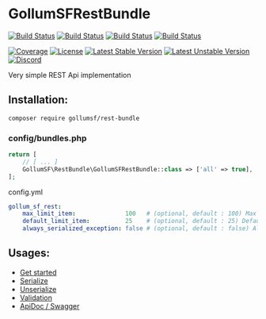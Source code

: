 # GollumSFRestBundle

[![Build Status](https://github.com/GollumSF/rest-bundle/actions/workflows/symfony_4.4.yml/badge.svg?branch=master)](https://github.com/GollumSF/rest-bundle/actions)
[![Build Status](https://github.com/GollumSF/rest-bundle/actions/workflows/symfony_5.4.yml/badge.svg?branch=master)](https://github.com/GollumSF/rest-bundle/actions)
[![Build Status](https://github.com/GollumSF/rest-bundle/actions/workflows/symfony_6.0.yml/badge.svg?branch=master)](https://github.com/GollumSF/rest-bundle/actions)
[![Build Status](https://github.com/GollumSF/rest-bundle/actions/workflows/symfony_6.3.yml/badge.svg?branch=master)](https://github.com/GollumSF/rest-bundle/actions)

[![Coverage](https://coveralls.io/repos/github/GollumSF/rest-bundle/badge.svg?branch=master)](https://coveralls.io/github/GollumSF/rest-bundle)
[![License](https://poser.pugx.org/gollumsf/rest-bundle/license)](https://packagist.org/packages/gollumsf/rest-bundle)
[![Latest Stable Version](https://poser.pugx.org/gollumsf/rest-bundle/v/stable)](https://packagist.org/packages/gollumsf/rest-bundle)
[![Latest Unstable Version](https://poser.pugx.org/gollumsf/rest-bundle/v/unstable)](https://packagist.org/packages/gollumsf/rest-bundle)
[![Discord](https://img.shields.io/discord/671741944149573687?color=purple&label=discord)](https://discord.gg/xMBc5SQ)

Very simple REST Api implementation

## Installation:

```shell
composer require gollumsf/rest-bundle
```

### config/bundles.php
```php
return [
    // [ ... ]
    GollumSF\RestBundle\GollumSFRestBundle::class => ['all' => true],
];
```

config.yml

```yaml
gollum_sf_rest:
    max_limit_item:              100   # (optional, default : 100) Max limit item API support when call ApiSearch, if 0 no limit.
    default_limit_item:          25    # (optional, default : 25) Default limit item API support if no limit on request when call ApiSearch
    always_serialized_exception: false # (optional, default : false) All symfony exception return json response. If false only route with Serialize annotation
```

## Usages:

 - [Get started](docs/GetStarted.md)
 - [Serialize](docs/GetStarted.md)
 - [Unserialize](docs/GetStarted.md)
 - [Validation](docs/Validation.md)
 - [ApiDoc / Swagger](https://github.com/GollumSF/rest-doc-bundle)
